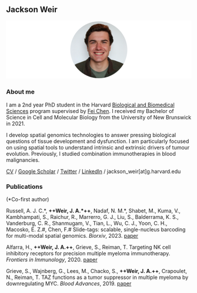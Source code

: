 ## Jackson Weir
![Image](/assets/headshot.jpg)

### About me

I am a 2nd year PhD student in the Harvard [Biological and Biomedical Sciences](https://bbsphd.hms.harvard.edu/) program supervised by [Fei Chen](https://www.broadinstitute.org/bios/fei-chen). I received my Bachelor of Science in Cell and Molecular Biology from the University of New Brunswick in 2021. 

I develop spatial genomics technologies to answer pressing biological questions of tissue development and dysfunction. I am particularly focused on using spatial tools to understand intrinsic and extrinsic drivers of tumour evolution. Previously, I studied combination immunotherapies in blood malignancies. 

[CV](https://github.com/jacksonweir/jacksonweir.github.io/blob/main/assets/CV_230403.pdf?raw=true) / [Google Scholar](https://scholar.google.com/citations?user=rggVNVEAAAAJ&hl=en) / [Twitter](https://twitter.com/jacksonweir4) / [LinkedIn](https://www.linkedin.com/in/jackson-weir/) / jackson_weir[at]g.harvard.edu


### Publications

(\*Co-first author)

Russell, A. J. C.\*, **++Weir, J. A.\*++**, Nadaf, N. M.\*, Shabet, M., Kuma, V., Kambhampati, S., Raichur, R., Marrerro, G. J., Liu, S., Balderrama, K. S., Vanderburg, C. R., Shanmugam, V., Tian, L., Wu, C. J., Yoon, C. H., Macosko, E. Z.#, Chen, F.# Slide-tags: scalable, single-nucleus barcoding for multi-modal spatial genomics. _Biorxiv_, 2023. [paper](https://www.biorxiv.org/content/10.1101/2023.04.01.535228v1)

Alfarra, H., **++Weir, J. A.++**, Grieve, S., Reiman, T. Targeting NK cell inhibitory receptors for precision multiple myeloma immunotherapy. _Frontiers in Immunology_, 2020. [paper](https://www.frontiersin.org/articles/10.3389/fimmu.2020.575609/full)


Grieve, S., Wajnberg, G., Lees, M., Chacko, S., **++Weir, J. A.++**, Crapoulet, N., Reiman, T. TAZ functions as a tumor suppressor in multiple myeloma by downregulating MYC. _Blood Advances_, 2019. [paper](https://ashpublications.org/bloodadvances/article/3/22/3613/428811/TAZ-functions-as-a-tumor-suppressor-in-multiple)


